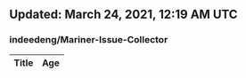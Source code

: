 ## Updated: March 24, 2021, 12:19 AM UTC


### indeedeng/Mariner-Issue-Collector
|**Title**|**Age**|
|:----|:----|